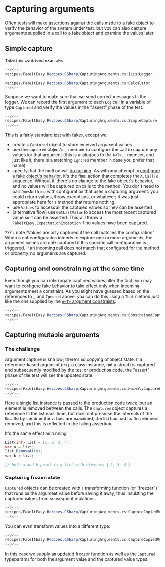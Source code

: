 # Capturing arguments

Often tests will make [assertions against the calls made to a fake object](assertion.md)
to verify the behavior of the system under test, but you can also capture arguments
supplied in a call to a fake object and examine the values later.

## Simple capture

Take this contrived example:

```csharp title='"production code"'
--8<--
recipes/FakeItEasy.Recipes.CSharp/CapturingArguments.cs:IListLogger

recipes/FakeItEasy.Recipes.CSharp/CapturingArguments.cs:Calculator
--8<--
```

Suppose we want to make sure that we send correct messages to the logger.
We can record the first argument to each `Log` call in a variable of type
`Captured` and verify the values in the "assert" phase of the test.

```csharp title="simple capture" linenums="1" hl_lines="2 6 8 17 22"
--8<--
recipes/FakeItEasy.Recipes.CSharp/CapturingArguments.cs:SimpleCapture
--8<--
```

This is a fairly standard test with fakes, except we:

* create a `Captured` object to store received argument values
* use the `Captured` object's `_` member to configure the call to capture any values for that argument
  (this is analogous to the `A<T>._` member, and just like it, there is a matching `Ignored` member in
  case you prefer that name)
* specify that the method will [do nothing](doing-nothing.md). 
  As with any attempt to [configure a fake object's behavior](specifying-a-call-to-configure), it's the final
  action that completes the `A.CallTo` sequence. Without it, there's no change to the fake object's
  behavior, and no values will be captured on calls to the method. You don't need to pair `DoesNothing` with
  configuration that uses a capturing argument: you could return values, throw exceptions, or whatever;
  it was just appropriate here for a method that returns nothing.
* use `Values` to access all the captured values so they can be asserted
* (alternative flow) use `GetLastValue` to access the most recent captured value so it can be asserted.
  This will throw a `FakeItEasy.ExpectationException` if no values have been captured.

???+ note "Values are only captured if the call matches the configuration"
    When a call configuration intends to capture one or more arguments, the argument
    values are only captured if this specific call configuration is triggered. If an incoming call
    does not match that configured for the method or property, no arguments are captured.

## Capturing and constraining at the same time

Even though you can interrogate captured values after the fact, you may want to configure
fake behavior to take effect only when incoming arguments meet a constraint. As you might have guessed
based on the references to `_` and `Ignored` above, you can do this using a `That` method just like the
one supplied by the [`A<T>` argument constraints](argument-constraints.md):

```csharp title="constrained capture" linenums="1" hl_lines="6"
--8<--
recipes/FakeItEasy.Recipes.CSharp/CapturingArguments.cs:ConstrainedCapture
--8<--
```

## Capturing mutable arguments

### The challenge

Argument capture is shallow; there's no copying of object state.
If a reference-based argument (e.g. a class instance, not a struct) is captured and
subsequently modified by the test or production code, the "assert" phase of the test
will see the updated state.

```csharp title="capturing mutating values" linenums="1" hl_lines="2 7 13 14 15 16 22 23"
--8<--
recipes/FakeItEasy.Recipes.CSharp/CapturingArguments.cs:NaivelyCaptureMutatedList
--8<--
```

Here a single list instance is passed to the production code twice, but an element is removed
between the calls. The `Captured` object captures a reference to the list each
time, but does not preserve the internals of the list. So by the time the `Values` are examined,
the list has had its first element removed, and this is reflected in the failing assertion.

It's the same effect as running

```c#
List<int> list = [1, 2, 3, 4];
var a = list;
list.RemoveAt(0);
var b = list;

// both a and b point to a list with elements { 2, 3, 4 }
```

### Capturing frozen state

`Captured` objects can be created with a transforming function (or "freezer") that runs on the
argument value before saving it away, thus insulating the captured values
from subsequent mutations.

```csharp title="freezing state of captured values" linenums="1" hl_lines="2 3 20"
--8<--
recipes/FakeItEasy.Recipes.CSharp/CapturingArguments.cs:CaptureCopiedMutatedList
--8<--
```

You can even transform values into a different type:

```csharp title="freezing state of captured values as new type" linenums="1" hl_lines="2 3 20 21"
--8<--
recipes/FakeItEasy.Recipes.CSharp/CapturingArguments.cs:CaptureCopiedMutatedListToNewType
--8<--
```

In this case we supply an updated freezer function as well as the `Captured` typeparams
for both the argument value and the captured value types.
